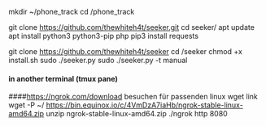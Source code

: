 mkdir ~/phone_track
cd /phone_track


git clone https://github.com/thewhiteh4t/seeker.git
cd seeker/
apt update
apt install python3 python3-pip php
pip3 install requests



git clone https://github.com/thewhiteh4t/seeker
cd /seeker
chmod +x install.sh
sudo ./seeker.py
sudo ./seeker.py -t manual


#### in another terminal (tmux pane)
####https://ngrok.com/download besuchen für passenden linux wget link
wget -P ~/ https://bin.equinox.io/c/4VmDzA7iaHb/ngrok-stable-linux-amd64.zip
unzip ngrok-stable-linux-amd64.zip
./ngrok http 8080
